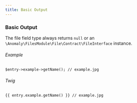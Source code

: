 ```yaml
---
title: Basic Output
---
```


### Basic Output

The file field type always returns `null` or an `\Anomaly\FilesModule\File\Contract\FileInterface` instance.

###### Example

    $entry->example->getName(); // example.jpg

###### Twig

    {{ entry.example.getName() }} // example.jpg


